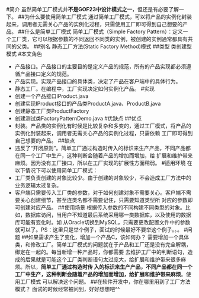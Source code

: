 #简介
虽然简单工厂模式并**不是GOF23中设计模式之一**，但还是有必要了解一下。
##为什么要使用简单工厂模式
通过简单工厂模式，可以将产品的实例化封装起来，调用者无需关心产品的实例化过程，只需使用工厂即可得到自己想要的产品。
##什么是简单工厂模式 
简单工厂模式（Simple Factory Pattern）：定义一个工厂类，它可以根据参数的不同返回不同类的实例，被创建的实例通常都具有共同的父类。
##别名
静态工厂方法(Static Factory Method)模式
##类型
类创建型模式
#本文角色
- 产品接口。产品接口的主要目的是定义产品的规范，所有的产品实现都必须遵循产品接口定义的规范。
- 产品实现。实现产品接口的具体类，决定了产品在客户端中的具体行为。
- 静态工厂。在编程中，工厂实现决定如何实例化产品。
#实现
- 创建一个产品接口IProduct.java
- 创建实现IProduct接口的产品类ProductA.java、ProductB.java
- 创建静态工厂类ProductFactory
- 创建测试类FactoryPatternDemo.java
#优缺点
##优点
- 封装。产品类的实例化有时候是比较复杂和多变的，通过工厂模式，将产品的实例化封装起来，调用者无需关心产品的实例化过程，只需依赖
    工厂即可得到自己想要的产品。
##缺点
- 违反了“开闭原则”。简单工厂通过构造时传入的标识来生产产品，不同产品都在同一个工厂中生产，这种判断会随着产品的增加而增加，给
    扩展和维护带来麻烦。因为没有工厂接口，所以在工厂实现的扩展性方面稍弱。
#适用环境
在以下情况下可以使用简单工厂模式：
- 工厂类负责创建的对象比较少。由于创建的对象较少，不会造成工厂方法中的业务逻辑太过复杂。
- 客户端只需要传入工厂类的参数，对于如何创建对象不需要关心。客户端不需要关心创建细节，甚至连类名都不需要记住，只需要知道类型所
    对应的参数即可创建对应产品。
##使用场景
根据传入参数的不同构建不同类型的对象。比如，数据库访问，当用户不知道最后系统采用哪一类数据库，以及使用的数据库可能有变化时。如
    从Oracle切换到MySQL，只需要更改配置文件中的参数就可以了。PS：这里只是举个例子，面试的时候最好不要举这个例子。。。
#问题
##如果需求产生了变化，增加一个产品C，该如何办？
需要增加一个具体类，和修改工厂。简单工厂模式的问题就在于产品和工厂还是没有完全解耦，绑定在一起的。每当新增一种产品时，你都需要
去维护工厂中的判断语句，造成的后果就是可能这个工厂类判断语句太过庞大，给扩展和维护带来很多麻烦。所以，**简单工厂通过构造时传
入的标识来生产产品，不同产品都在同一个工厂中生产，这种判断会随着产品的增加而增加，给扩展和维护带来麻烦**。使用工厂模式
可以解决这个问题。
##在软件开发中，你在哪里用到了工厂方法模式？ 
面试的时候经常被问到，好好想想吧^^